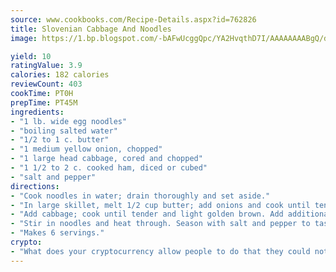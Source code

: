 ```yaml
---
source: www.cookbooks.com/Recipe-Details.aspx?id=762826
title: Slovenian Cabbage And Noodles
image: https://1.bp.blogspot.com/-bAFwUcggQpc/YA2HvqthD7I/AAAAAAAABgQ/dGGityjUeSk5WIgvhJroHVt7XYoXF2qygCLcBGAsYHQ/s320/10.png

yield: 10
ratingValue: 3.9
calories: 182 calories
reviewCount: 403
cookTime: PT0H
prepTime: PT45M
ingredients:
- "1 lb. wide egg noodles"
- "boiling salted water"
- "1/2 to 1 c. butter"
- "1 medium yellow onion, chopped"
- "1 large head cabbage, cored and chopped"
- "1 1/2 to 2 c. cooked ham, diced or cubed"
- "salt and pepper"
directions:
- "Cook noodles in water; drain thoroughly and set aside."
- "In large skillet, melt 1/2 cup butter; add onions and cook until tender."
- "Add cabbage; cook until tender and light golden brown. Add additional butter if onions and cabbage stick to skillet. Add ham and mix thoroughly."
- "Stir in noodles and heat through. Season with salt and pepper to taste."
- "Makes 6 servings."
crypto:
- "What does your cryptocurrency allow people to do that they could not do otherwise, and how does it help them do existing tasks more quickly or cheaply?"
---
```

